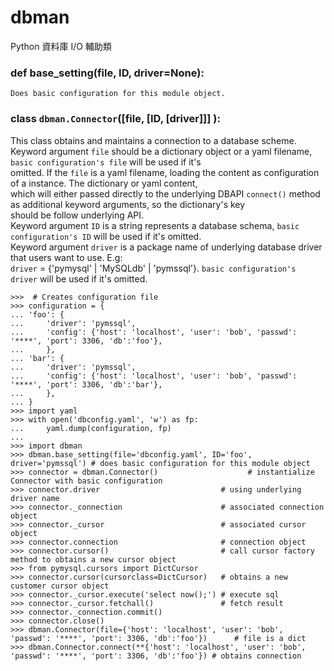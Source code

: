 # dbman
Python 資料庫 I/O 輔助類


### def base_setting(file, ID, driver=None):
	Does basic configuration for this module object. 
    

### class ``dbman.Connector``([file, [ID, [driver]]] ):
This class obtains and maintains a connection to a database scheme.<br />
Keyword argument `file` should be a dictionary object or a yaml filename, `basic configuration's file` will be used if it's <br />
omitted. If the `file` is a yaml filename, loading the content as configuration of a instance. The dictionary or yaml content,<br />
which will either passed directly to the underlying DBAPI ``connect()`` method as additional keyword arguments, so the dictionary's key<br />
should be follow underlying API.<br />
Keyword argument `ID` is a string represents a database schema, `basic configuration's ID` will be used if it's omitted.<br />
Keyword argument `driver` is a package name of underlying database driver that users want to use. E.g:<br /> 
`driver` = {'pymysql' | 'MySQLdb' | 'pymssql'}. `basic configuration's driver` will be used if it's omitted.<br />
	
```
>>>  # Creates configuration file
>>> configuration = {
... 'foo': {
...     'driver': 'pymssql',
...     'config': {'host': 'localhost', 'user': 'bob', 'passwd': '****', 'port': 3306, 'db':'foo'},
...     },
... 'bar': {
...     'driver': 'pymssql',
...     'config': {'host': 'localhost', 'user': 'bob', 'passwd': '****', 'port': 3306, 'db':'bar'},
...     },
... }
>>> import yaml
>>> with open('dbconfig.yaml', 'w') as fp:
...     yaml.dump(configuration, fp)
...
>>> import dbman
>>> dbman.base_setting(file='dbconfig.yaml', ID='foo', driver='pymssql') # does basic configuration for this module object
>>> connector = dbman.Connector()                    # instantialize Connector with basic configuration
>>> connector.driver                           # using underlying driver name
>>> connector._connection                      # associated connection object
>>> connector._cursor                          # associated cursor object
>>> connector.connection                       # connection object
>>> connector.cursor()                         # call cursor factory method to obtains a new cursor object
>>> from pymysql.cursors import DictCursor
>>> connector.cursor(cursorclass=DictCursor)   # obtains a new customer cursor object
>>> connector._cursor.execute('select now();') # execute sql
>>> connector._cursor.fetchall()               # fetch result
>>> connector._connection.commit()
>>> connector.close()
>>> dbman.Connector(file={'host': 'localhost', 'user': 'bob', 'passwd': '****', 'port': 3306, 'db':'foo'})      # file is a dict
>>> dbman.Connector.connect(**{'host': 'localhost', 'user': 'bob', 'passwd': '****', 'port': 3306, 'db':'foo'}) # obtains connection
```
	
